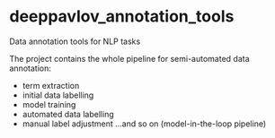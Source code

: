 # deeppavlov_annotation_tools
Data annotation tools for NLP tasks

The project contains the whole pipeline for semi-automated data annotation: 
- term extraction
- initial data labelling
- model training
- automated data labelling
- manual label adjustment
...and so on (model-in-the-loop pipeline)
